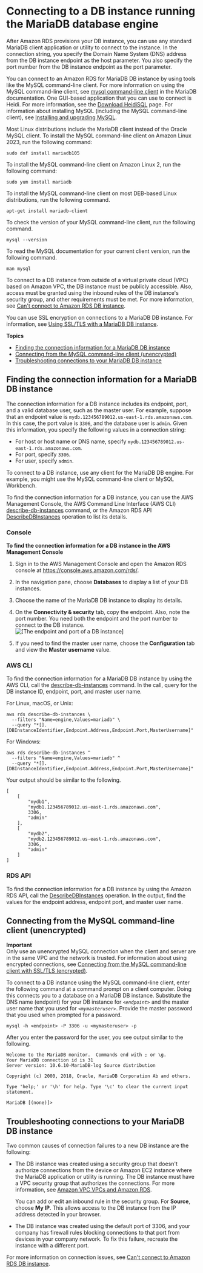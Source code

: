 # Connecting to a DB instance running the MariaDB database engine<a name="USER_ConnectToMariaDBInstance"></a>

After Amazon RDS provisions your DB instance, you can use any standard MariaDB client application or utility to connect to the instance\. In the connection string, you specify the Domain Name System \(DNS\) address from the DB instance endpoint as the host parameter\. You also specify the port number from the DB instance endpoint as the port parameter\.

You can connect to an Amazon RDS for MariaDB DB instance by using tools like the MySQL command\-line client\. For more information on using the MySQL command\-line client, see [mysql command\-line client](http://mariadb.com/kb/en/mariadb/mysql-command-line-client/) in the MariaDB documentation\. One GUI\-based application that you can use to connect is Heidi\. For more information, see the [Download HeidiSQL](http://www.heidisql.com/download.php) page\. For information about installing MySQL \(including the MySQL command\-line client\), see [Installing and upgrading MySQL](https://dev.mysql.com/doc/refman/8.0/en/installing.html)\. 

Most Linux distributions include the MariaDB client instead of the Oracle MySQL client\. To install the MySQL command\-line client on Amazon Linux 2023, run the following command:

```
sudo dnf install mariadb105
```

To install the MySQL command\-line client on Amazon Linux 2, run the following command:

```
sudo yum install mariadb
```

To install the MySQL command\-line client on most DEB\-based Linux distributions, run the following command\.

```
apt-get install mariadb-client
```

To check the version of your MySQL command\-line client, run the following command\.

```
mysql --version
```

To read the MySQL documentation for your current client version, run the following command\.

```
man mysql
```

To connect to a DB instance from outside of a virtual private cloud \(VPC\) based on Amazon VPC, the DB instance must be publicly accessible\. Also, access must be granted using the inbound rules of the DB instance's security group, and other requirements must be met\. For more information, see [Can't connect to Amazon RDS DB instance](CHAP_Troubleshooting.md#CHAP_Troubleshooting.Connecting)\.

You can use SSL encryption on connections to a MariaDB DB instance\. For information, see [Using SSL/TLS with a MariaDB DB instance](mariadb-ssl-connections.md#MariaDB.Concepts.SSLSupport)\.

**Topics**
+ [Finding the connection information for a MariaDB DB instance](#USER_ConnectToMariaDBInstance.EndpointAndPort)
+ [Connecting from the MySQL command\-line client \(unencrypted\)](#USER_ConnectToMariaDBInstance.CLI)
+ [Troubleshooting connections to your MariaDB DB instance](#USER_ConnectToMariaDBInstance.Troubleshooting)

## Finding the connection information for a MariaDB DB instance<a name="USER_ConnectToMariaDBInstance.EndpointAndPort"></a>

The connection information for a DB instance includes its endpoint, port, and a valid database user, such as the master user\. For example, suppose that an endpoint value is `mydb.123456789012.us-east-1.rds.amazonaws.com`\. In this case, the port value is `3306`, and the database user is `admin`\. Given this information, you specify the following values in a connection string:
+ For host or host name or DNS name, specify `mydb.123456789012.us-east-1.rds.amazonaws.com`\.
+ For port, specify `3306`\.
+ For user, specify `admin`\.

To connect to a DB instance, use any client for the MariaDB DB engine\. For example, you might use the MySQL command\-line client or MySQL Workbench\.

To find the connection information for a DB instance, you can use the AWS Management Console, the AWS Command Line Interface \(AWS CLI\) [describe\-db\-instances](https://docs.aws.amazon.com/cli/latest/reference/rds/describe-db-instances.html) command, or the Amazon RDS API [DescribeDBInstances](https://docs.aws.amazon.com/AmazonRDS/latest/APIReference/API_DescribeDBInstances.html) operation to list its details\. 

### Console<a name="USER_ConnectToMariaDBInstance.EndpointAndPort.Console"></a>

**To find the connection information for a DB instance in the AWS Management Console**

1. Sign in to the AWS Management Console and open the Amazon RDS console at [https://console\.aws\.amazon\.com/rds/](https://console.aws.amazon.com/rds/)\.

1. In the navigation pane, choose **Databases** to display a list of your DB instances\.

1. Choose the name of the MariaDB DB instance to display its details\.

1. On the **Connectivity & security** tab, copy the endpoint\. Also, note the port number\. You need both the endpoint and the port number to connect to the DB instance\.   
![\[The endpoint and port of a DB instance\]](http://docs.aws.amazon.com/AmazonRDS/latest/UserGuide/images/endpoint-port.png)

1. If you need to find the master user name, choose the **Configuration** tab and view the **Master username** value\.

### AWS CLI<a name="USER_ConnectToMariaDBInstance.EndpointAndPort.CLI"></a>

To find the connection information for a MariaDB DB instance by using the AWS CLI, call the [describe\-db\-instances](https://docs.aws.amazon.com/cli/latest/reference/rds/describe-db-instances.html) command\. In the call, query for the DB instance ID, endpoint, port, and master user name\.

For Linux, macOS, or Unix:

```
aws rds describe-db-instances \
  --filters "Name=engine,Values=mariadb" \
  --query "*[].[DBInstanceIdentifier,Endpoint.Address,Endpoint.Port,MasterUsername]"
```

For Windows:

```
aws rds describe-db-instances ^
  --filters "Name=engine,Values=mariadb" ^
  --query "*[].[DBInstanceIdentifier,Endpoint.Address,Endpoint.Port,MasterUsername]"
```

Your output should be similar to the following\.

```
[
    [
        "mydb1",
        "mydb1.123456789012.us-east-1.rds.amazonaws.com",
        3306,
        "admin"
    ],
    [
        "mydb2",
        "mydb2.123456789012.us-east-1.rds.amazonaws.com",
        3306,
        "admin"
    ]
]
```

### RDS API<a name="USER_ConnectToMariaDBInstance.EndpointAndPort.API"></a>

To find the connection information for a DB instance by using the Amazon RDS API, call the [DescribeDBInstances](https://docs.aws.amazon.com/AmazonRDS/latest/APIReference/API_DescribeDBInstances.html) operation\. In the output, find the values for the endpoint address, endpoint port, and master user name\. 

## Connecting from the MySQL command\-line client \(unencrypted\)<a name="USER_ConnectToMariaDBInstance.CLI"></a>

**Important**  
Only use an unencrypted MySQL connection when the client and server are in the same VPC and the network is trusted\. For information about using encrypted connections, see [Connecting from the MySQL command\-line client with SSL/TLS \(encrypted\)](mariadb-ssl-connections.md#USER_ConnectToMariaDBInstanceSSL.CLI)\.

To connect to a DB instance using the MySQL command\-line client, enter the following command at a command prompt on a client computer\. Doing this connects you to a database on a MariaDB DB instance\. Substitute the DNS name \(endpoint\) for your DB instance for *`<endpoint>`* and the master user name that you used for *`<mymasteruser>`*\. Provide the master password that you used when prompted for a password\.

```
mysql -h <endpoint> -P 3306 -u <mymasteruser> -p
```

After you enter the password for the user, you see output similar to the following\.

```
Welcome to the MariaDB monitor.  Commands end with ; or \g.
Your MariaDB connection id is 31
Server version: 10.6.10-MariaDB-log Source distribution
 
Copyright (c) 2000, 2018, Oracle, MariaDB Corporation Ab and others.
  
Type 'help;' or '\h' for help. Type '\c' to clear the current input statement.
  
MariaDB [(none)]>
```

## Troubleshooting connections to your MariaDB DB instance<a name="USER_ConnectToMariaDBInstance.Troubleshooting"></a>

Two common causes of connection failures to a new DB instance are the following:
+ The DB instance was created using a security group that doesn't authorize connections from the device or Amazon EC2 instance where the MariaDB application or utility is running\. The DB instance must have a VPC security group that authorizes the connections\. For more information, see [Amazon VPC VPCs and Amazon RDS](USER_VPC.md)\.

  You can add or edit an inbound rule in the security group\. For **Source**, choose **My IP**\. This allows access to the DB instance from the IP address detected in your browser\.
+ The DB instance was created using the default port of 3306, and your company has firewall rules blocking connections to that port from devices in your company network\. To fix this failure, recreate the instance with a different port\.

For more information on connection issues, see [Can't connect to Amazon RDS DB instance](CHAP_Troubleshooting.md#CHAP_Troubleshooting.Connecting)\.